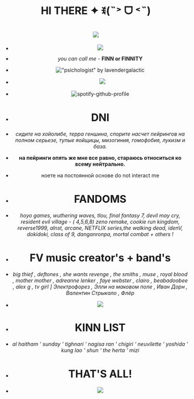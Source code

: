 <div align="center"> 

# HI THERE ✦ ꉂ(˵˃ ᗜ ˂˵)

# ![](https://64.media.tumblr.com/98abc18c7843796e4b56b2edf6122a09/9ad7111769a83bed-85/s640x960/bbed48bfa30a8169cb6ecc7f1a7c1437cedb4e4c.pnj)

- ![](https://camo.githubusercontent.com/c6d880b7709331d6d0bcc27a20ab3a30ffc050a97b6c97e7a0689c76f4dddcf8/68747470733a2f2f36342e6d656469612e74756d626c722e636f6d2f65613465623236636531633063653633383036376639396566653931373863302f636362363333326138666561303263312d35342f73313030783230302f653165306239366465343836373634613234306331356331376338633761636261353665313638332e706e6a)

- *you can call me* - **FINN or FINNITY**
- !["psichologist" by lavendergalactic](https://files.catbox.moe/v8lzsd.gif)

- ㅤ![](https://komarev.com/ghpvc/?username=inFinityguntothetemplexddd&style=for-the-badge&color=f3f3f3&label=:3)

- ![spotify-github-profile](https://spotify-github-profile.kittinanx.com/api/view?uid=316lnypiwkemhvnq4warxp464fwm&cover_image=true&theme=natemoo-re&show_offline=false&background_color=121212&interchange=false&bar_color=ffffff&bar_color_cover=false)

- # DNI

- *сидите на хойолибе, терра геншина, спорите насчет пейрингов на полном серьезе, тупые яойщицы, мизогиния, гомофобия, лукизм и база.*
- **на пейринги опять же мне все равно, стараюсь относиться ко всему нейтрально.**
- ноете на постоянной основе do not interact me

- # FANDOMS
- *hoyo games, wuthering waves, tlou, final fantasy 7, devil may cry, resident evil village - ( 4,5,6,8) zeno remake, cookie run kingdom, reverse1999, alnst, arcane, NETFLIX series,the walking dead, idenV, dokidoki, class of 9, danganronpa, mortal combat + others !*

- # FV music creator's + band's

- *big thief , deftones , she wants revenge , the smiths , muse , royal blood , mother mother , adreanne lenker , faye webster , clairo , beabadoobee , alex g , tv girl ] Электрофорез , Элли на маковом поле , Иван Дорн , Валентин Стрыкало , Флёр* 

- ![](https://64.media.tumblr.com/03e8df6816f5eec6df22d49204b291c0/881e54578fc31d8b-4e/s500x750/32969ec2bc4d07e76badbc7e0b10d14669af1c56.pnj)

- # KINN LIST

- *al haitham ‘ sunday ‘ tighnari ‘ nagisa ran ‘ chigiri ‘ neuvilette ‘ yoshida ‘ kung lao ' shun  ‘ the herta ‘ mizi*

- # THAT'S ALL!
- ![](https://64.media.tumblr.com/054f56a60ce66dd5dd3928770fbcb037/fd3b39f81965f16d-00/s640x960/eb50f687f34d5558e6b02ccf3e3d15cf096ff506.pnj)
